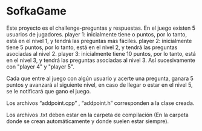 # SofkaGame
Este proyecto es el challenge-preguntas y respuestas.
En el juego existen 5 usuarios de jugadores.
player 1: inicialmente tiene o puntos, por lo tanto, está en el nivel 1, y tendrá las preguntas más fáciles.
player 2: inicialmente tiene 5 puntos, por lo tanto, está en el nivel 2, y tendrá las preguntas asociadas al nivel 2.
player 3: inicialmente tiene 10 puntos, por lo tanto, está en el nivel 3, y tendrá las preguntas asociadas al nivel 3.
Así sucesivamente con "player 4" y "player 5".

Cada que entre al juego con algún usuario y acerte una pregunta, ganara 5 puntos y avanzará al siguiente nivel, en caso de llegar o estar en el nivel 5, se le notificará que
gano el juego.

Los archivos “addpoint.cpp” , “addpoint.h” corresponden a la clase creada.

Los archivos .txt deben estar en la carpeta de compilación (En la carpeta donde se crean automáticamente y donde suelen estar siempre).
